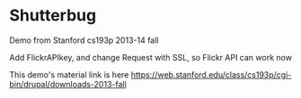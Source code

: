 # Shutterbug
Demo from Stanford cs193p 2013-14 fall

Add FlickrAPIkey, and change Request with SSL, so Flickr API can work now

This demo's material link is here https://web.stanford.edu/class/cs193p/cgi-bin/drupal/downloads-2013-fall
